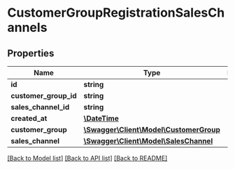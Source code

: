 # CustomerGroupRegistrationSalesChannels

## Properties
Name | Type | Description | Notes
------------ | ------------- | ------------- | -------------
**id** | **string** |  | [optional] 
**customer_group_id** | **string** |  | 
**sales_channel_id** | **string** |  | 
**created_at** | [**\DateTime**](\DateTime.md) |  | 
**customer_group** | [**\Swagger\Client\Model\CustomerGroup**](CustomerGroup.md) |  | [optional] 
**sales_channel** | [**\Swagger\Client\Model\SalesChannel**](SalesChannel.md) |  | [optional] 

[[Back to Model list]](../../README.md#documentation-for-models) [[Back to API list]](../../README.md#documentation-for-api-endpoints) [[Back to README]](../../README.md)

